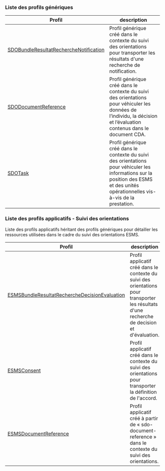 ### Liste des profils génériques

| Profil  | description |
| --- | --- |
| [SDOBundleResultatRechercheNotification](StructureDefinition-sdo-bundle-resultat-recherche-notification-esms.html) | Profil générique créé dans le contexte du suivi des orientations pour transporter les résultats d'une recherche de notification. |
| [SDODocumentReference](StructureDefinition-sdo-document-reference.html) | Profil générique créé dans le contexte du suivi des orientations pour véhiculer les données de l’individu, la décision et l’évaluation contenus dans le document CDA. |
| [SDOTask](StructureDefinition-sdo-task.html) | Profil générique créé dans le contexte du suivi des orientations pour véhiculer les informations sur la position des ESMS et des unités opérationnelles vis-à-vis de la prestation. |


### Liste des profils applicatifs - Suivi des orientations

Liste des profils applicatifs héritant des profils génériques pour détailler les ressources utilisées dans le cadre du suivi des orientations ESMS.

| Profil  | description |
| --- | --- |
| [ESMSBundleResultatRechercheDecisionEvaluation](StructureDefinition-esms-bundle-resultat-recherche-decision-evaluation.html) | Profil applicatif créé dans le contexte du suivi des orientations pour transporter les résultats d'une recherche de decision et d'évaluation.|
| [ESMSConsent](StructureDefinition-esms-consent.html) | Profil applicatif créé dans le contexte du suivi des orientations pour transporter la définition de l'accord.|
| [ESMSDocumentReference](StructureDefinition-esms-document-reference.html) | Profil applicatif créé à partir de « sdo-document-reference » dans le contexte du suivi des orientations.|

